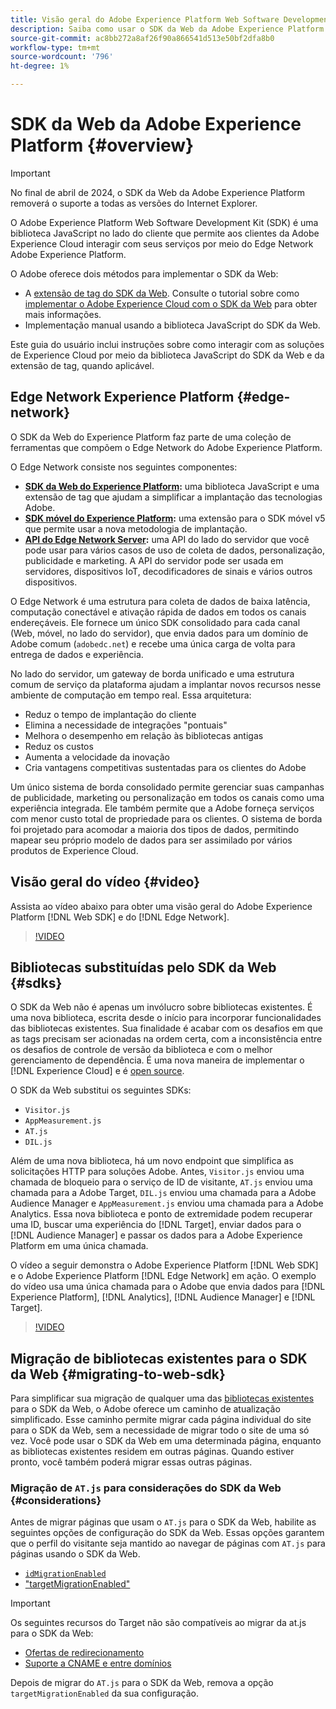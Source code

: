 ```yaml
---
title: Visão geral do Adobe Experience Platform Web Software Development Kit (SDK)
description: Saiba como usar o SDK da Web da Adobe Experience Platform para integrar recursos da plataforma ao seu site.
source-git-commit: ac8bb272a8af26f90a866541d513e50bf2dfa8b0
workflow-type: tm+mt
source-wordcount: '796'
ht-degree: 1%

---
```



# SDK da Web da Adobe Experience Platform {#overview}

>[!IMPORTANT]
>
>No final de abril de 2024, o SDK da Web da Adobe Experience Platform removerá o suporte a todas as versões do Internet Explorer.

O Adobe Experience Platform Web Software Development Kit (SDK) é uma biblioteca JavaScript no lado do cliente que permite aos clientes da Adobe Experience Cloud interagir com seus serviços por meio do Edge Network Adobe Experience Platform.

O Adobe oferece dois métodos para implementar o SDK da Web:

* A [extensão de tag do SDK da Web](../tags/extensions/client/web-sdk/web-sdk-extension-configuration.md). Consulte o tutorial sobre como [implementar o Adobe Experience Cloud com o SDK da Web](https://experienceleague.adobe.com/docs/platform-learn/implement-web-sdk/overview.html?lang=pt-BR) para obter mais informações.
* Implementação manual usando a biblioteca JavaScript do SDK da Web.

Este guia do usuário inclui instruções sobre como interagir com as soluções de Experience Cloud por meio da biblioteca JavaScript do SDK da Web e da extensão de tag, quando aplicável.

## Edge Network Experience Platform {#edge-network}

O SDK da Web do Experience Platform faz parte de uma coleção de ferramentas que compõem o Edge Network do Adobe Experience Platform.

O Edge Network consiste nos seguintes componentes:

* **[SDK da Web do Experience Platform](#overview):** uma biblioteca JavaScript e uma extensão de tag que ajudam a simplificar a implantação das tecnologias Adobe.
* **[SDK móvel do Experience Platform](https://developer.adobe.com/client-sdks/home/):** uma extensão para o SDK móvel v5 que permite usar a nova metodologia de implantação.
* **[API do Edge Network Server](../server-api/overview.md):** uma API do lado do servidor que você pode usar para vários casos de uso de coleta de dados, personalização, publicidade e marketing. A API do servidor pode ser usada em servidores, dispositivos IoT, decodificadores de sinais e vários outros dispositivos.

O Edge Network é uma estrutura para coleta de dados de baixa latência, computação conectável e ativação rápida de dados em todos os canais endereçáveis. Ele fornece um único SDK consolidado para cada canal (Web, móvel, no lado do servidor), que envia dados para um domínio de Adobe comum (`adobedc.net`) e recebe uma única carga de volta para entrega de dados e experiência.

No lado do servidor, um gateway de borda unificado e uma estrutura comum de serviço da plataforma ajudam a implantar novos recursos nesse ambiente de computação em tempo real. Essa arquitetura:

* Reduz o tempo de implantação do cliente
* Elimina a necessidade de integrações &quot;pontuais&quot;
* Melhora o desempenho em relação às bibliotecas antigas
* Reduz os custos
* Aumenta a velocidade da inovação
* Cria vantagens competitivas sustentadas para os clientes do Adobe

Um único sistema de borda consolidado permite gerenciar suas campanhas de publicidade, marketing ou personalização em todos os canais como uma experiência integrada. Ele também permite que a Adobe forneça serviços com menor custo total de propriedade para os clientes. O sistema de borda foi projetado para acomodar a maioria dos tipos de dados, permitindo mapear seu próprio modelo de dados para ser assimilado por vários produtos de Experience Cloud.

## Visão geral do vídeo {#video}

Assista ao vídeo abaixo para obter uma visão geral do Adobe Experience Platform [!DNL Web SDK] e do [!DNL Edge Network].

>[!VIDEO](https://video.tv.adobe.com/v/34141?quality=12&learn=on)

## Bibliotecas substituídas pelo SDK da Web {#sdks}

O SDK da Web não é apenas um invólucro sobre bibliotecas existentes. É uma nova biblioteca, escrita desde o início para incorporar funcionalidades das bibliotecas existentes. Sua finalidade é acabar com os desafios em que as tags precisam ser acionadas na ordem certa, com a inconsistência entre os desafios de controle de versão da biblioteca e com o melhor gerenciamento de dependência. É uma nova maneira de implementar o [!DNL Experience Cloud] e é [open source](https://github.com/adobe/alloy).

O SDK da Web substitui os seguintes SDKs:

* `Visitor.js`
* `AppMeasurement.js`
* `AT.js`
* `DIL.js`

Além de uma nova biblioteca, há um novo endpoint que simplifica as solicitações HTTP para soluções Adobe. Antes, `Visitor.js` enviou uma chamada de bloqueio para o serviço de ID de visitante, `AT.js` enviou uma chamada para a Adobe Target, `DIL.js` enviou uma chamada para a Adobe Audience Manager e `AppMeasurement.js` enviou uma chamada para a Adobe Analytics. Essa nova biblioteca e ponto de extremidade podem recuperar uma ID, buscar uma experiência do [!DNL Target], enviar dados para o [!DNL Audience Manager] e passar os dados para a Adobe Experience Platform em uma única chamada.

O vídeo a seguir demonstra o Adobe Experience Platform [!DNL Web SDK] e o Adobe Experience Platform [!DNL Edge Network] em ação. O exemplo do vídeo usa uma única chamada para o Adobe que envia dados para [!DNL Experience Platform], [!DNL Analytics], [!DNL Audience Manager] e [!DNL Target].

>[!VIDEO](https://video.tv.adobe.com/v/34148)

## Migração de bibliotecas existentes para o SDK da Web {#migrating-to-web-sdk}

Para simplificar sua migração de qualquer uma das [bibliotecas existentes](#sdks) para o SDK da Web, o Adobe oferece um caminho de atualização simplificado. Esse caminho permite migrar cada página individual do site para o SDK da Web, sem a necessidade de migrar todo o site de uma só vez. Você pode usar o SDK da Web em uma determinada página, enquanto as bibliotecas existentes residem em outras páginas. Quando estiver pronto, você também poderá migrar essas outras páginas.

### Migração de `AT.js` para considerações do SDK da Web {#considerations}

Antes de migrar páginas que usam o `AT.js` para o SDK da Web, habilite as seguintes opções de configuração do SDK da Web. Essas opções garantem que o perfil do visitante seja mantido ao navegar de páginas com `AT.js` para páginas usando o SDK da Web.

* [`idMigrationEnabled`](/help/web-sdk/commands/configure/idmigrationenabled.md)
* [&quot;targetMigrationEnabled&quot;](/help/web-sdk/commands/configure/targetmigrationenabled.md)


>[!IMPORTANT]
>
>Os seguintes recursos do Target não são compatíveis ao migrar da at.js para o SDK da Web:
>
>* [Ofertas de redirecionamento](https://experienceleague.adobe.com/docs/target/using/experiences/offers/offer-redirect.html?lang=pt-BR)
>* [Suporte a CNAME e entre domínios](https://experienceleague.adobe.com/docs/target-dev/developer/client-side/at-js-implementation/atjs-cookies.html)

Depois de migrar do `AT.js` para o SDK da Web, remova a opção `targetMigrationEnabled` da sua configuração.
